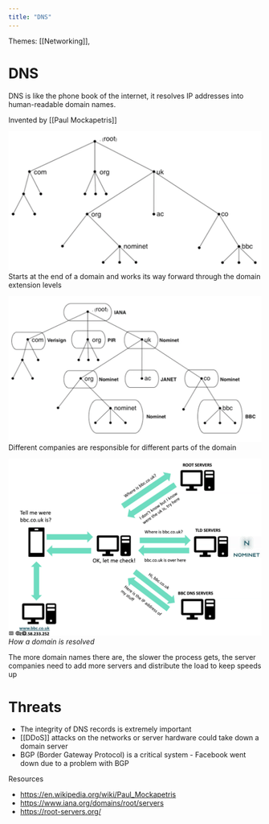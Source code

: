 ```yaml
---
title: "DNS"
---
```

Themes: [[Networking]], 

# DNS
DNS is like the phone book of the internet, it resolves IP addresses into human-readable domain names.

Invented by [[Paul Mockapetris]]

![Pasted image 20220713091157.png](images/Pasted%20image%2020220713091157.png)
Starts at the end of a domain and works its way forward through the domain extension levels

![Pasted image 20220713091314.png](images/Pasted%20image%2020220713091314.png)
Different companies are responsible for different parts of the domain

![Pasted image 20220713092054.png](images/Pasted%20image%2020220713092054.png)
*How a domain is resolved*

The more domain names there are, the slower the process gets, the server companies need to add more servers and distribute the load to keep speeds up

# Threats
- The integrity of DNS records is extremely important
- [[DDoS]] attacks on the networks or server hardware could take down a domain server
- BGP (Border Gateway Protocol) is a critical system - Facebook went down due to a problem with BGP

Resources
- https://en.wikipedia.org/wiki/Paul_Mockapetris
- https://www.iana.org/domains/root/servers
- https://root-servers.org/